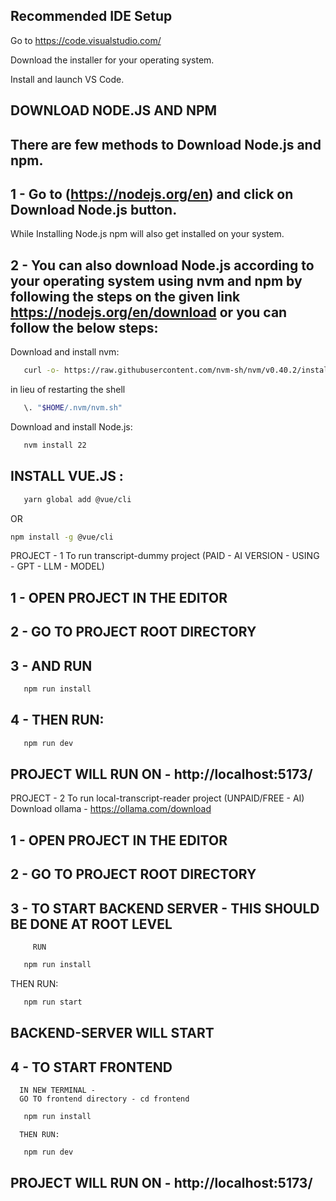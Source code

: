 ## Recommended IDE Setup

Go to https://code.visualstudio.com/

Download the installer for your operating system.

Install and launch VS Code.

## DOWNLOAD NODE.JS AND NPM
## There are few methods to Download Node.js and npm.
## 1 - Go to (https://nodejs.org/en) and click on Download Node.js button.
   While Installing Node.js npm will also get installed on your system.

## 2 - You can also download Node.js according to your operating system using nvm and npm by following the steps on the given link      https://nodejs.org/en/download or you can follow the below steps:
   Download and install nvm:
```sh
   curl -o- https://raw.githubusercontent.com/nvm-sh/nvm/v0.40.2/install.sh | bash
```
   in lieu of restarting the shell
```sh
   \. "$HOME/.nvm/nvm.sh"
```
   Download and install Node.js:
```sh
   nvm install 22
```
## INSTALL VUE.JS :
```sh
   yarn global add @vue/cli
```
   OR 
```sh
npm install -g @vue/cli
```


PROJECT - 1 To run transcript-dummy project (PAID - AI VERSION - USING - GPT - LLM - MODEL)
##   1 - OPEN PROJECT IN THE EDITOR 
##   2 - GO TO PROJECT ROOT DIRECTORY
##   3 - AND RUN 
   ```sh
      npm run install
   ```
##   4 - THEN RUN:
   ```sh
      npm run dev
   ```
##   PROJECT WILL RUN ON  -  http://localhost:5173/

PROJECT - 2  To run local-transcript-reader project (UNPAID/FREE - AI)
Download ollama - https://ollama.com/download
##   1 - OPEN PROJECT IN THE EDITOR 
##   2 - GO TO PROJECT ROOT DIRECTORY
##   3 - TO START BACKEND SERVER - THIS SHOULD BE DONE AT ROOT LEVEL
         RUN 
   ```sh
      npm run install
   ```
   THEN RUN:
   ```sh
      npm run start
   ```
##   BACKEND-SERVER WILL START 

## 4 - TO START FRONTEND
      IN NEW TERMINAL - 
      GO TO frontend directory - cd frontend 
   ```sh
      npm run install
   ```
      THEN RUN:
   ```sh
      npm run dev
   ```
##   PROJECT WILL RUN ON  -  http://localhost:5173/

